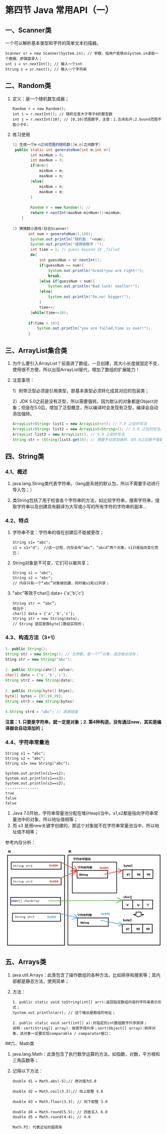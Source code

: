 # 第四节 Java 常用API（一）

## 一、Scanner类

一个可以解析基本类型和字符的简单文本扫描器。

```
Scanner sr = new Scanner(System.in); // 参数，指用户能够从System.in读取一个数据、即键盘录入；
int i = sr.nextInt(); // 输入一个int
String s = sr.next(); // 输入一个字符串
```

## 二、Random类

1. 定义：是一个随机数生成器；

   ```
   Random r = new Random();
   int i = r.nextInt(); // 随机任意大于等于0的整型数
   int j = r.nextInt(10); // [0,10)范围数字，注意：1.左闭右开;2.bound范围不能小于0； 
   ```

2. 练习使用

   ```java
   1) 生成一个m~n之间范围的随机数([m,n]之间数字)
   	public static int generateNum(int m,int n){
           int minNum = 0;
           int maxNum = 0;
           if(m<n){
               minNum = m;
               maxNum = n;
           }else{
               minNum = n;
               maxNum = m;
           }
   
           Random r = new Random(); //
           return r.nextInt(maxNum-minNum+1)+minNum;
       }
   
   2) 猜猜数小游戏(综合Scanner)
          int num = generateNum(1,100);
           System.out.println("随机数："+num);
           System.out.println("请猜猜数字：");
           int time = 1; // guess beyond 10 ,failed
           do{
               int guessNum = sr.nextInt();
               if(guessNum == num){
                   System.out.println("Great!you are right!");
                   break;
               }else if(guessNum < num){
                   System.out.println("Bad luck! smaller!");
               }else{
                   System.out.println("On,no! bigger!");
               }
               time++;
           }while(time<=10);
   
          if(time > 10){
              System.out.println("you are failed,time is over!");
          }
   ```



## 三、ArrayList集合类

1. 为什么要引入ArrayList？前面讲了数组，一旦创建，其大小长度就固定不变，使用很不方便，所以出现ArrayList替代，增加了数组的扩展能力！

2. 注意事项：

   1）附带泛型必须是引用类型，那基本类型必须转化成其对应的包装类；

   2）JDK 5.0之前是没有泛型，所以需要强转。因为默认的对象都是Object对象；但是在5.0后，增加了泛型概念，所以编译时会发现有泛型，编译会自动添加强转。

   ```java
   ArrayList<String> list1 = new ArrayList<>(); // 7.0 之后的写法
   ArrayList<String> list2 = new ArrayList<String>(); // 5.0 之后的写法，右侧也需要把泛型添加
   ArrayList list3 = new ArrayList(); // 5.0 之前的写法
   String str = (String)list3.get(0); // 需要手动添加强转，在5.0之后就不需要
   ```



## 四、String类

### 4.1、概述

1. java.lang.String类代表字符串。（lang是系统的默认包，所以不需要手动进行导入包；）

2. 类String包括了用于检查各个字符串的方法，如比较字符串，搜索字符串，提取字符串以及创建具有翻译为大写或小写的所有字符的字符串的副本...


### 4.2、特点

1. 字符串不变：字符串的值在创建后不能被更改；

   ```
   String s1= "abc";
   s1 = s1+"d";  //这一过程，内存会有“abc”，“abcd”两个对象，s1只是指向变化而已；
   ```

2. String对象是不可变，它们可以被共享；

   ```
   String s1 = "abc";
   String s2 = "abc";
   // 内存只有一个“abc”对象被创建，同时被s1和s2共享；
   ```

3. "abc"等效于char[] data= {'a','b','c'}

   ```
   String str ＝ “abc”;
   相当于：
   char[] data = {'a','b','c'};
   String str = new String(data);
   // String 底层是靠byte[]数组实现的；
   ```


### 4.3、构造方法（3+1）

```java
1. public String(); 
String str = new String(); // 无参数，是一个“”对象，连空格也没有；
Sting str = new String("abc");

2. public String(cahr[] value);
char[] data = {'a','b','c'};
String str2 = new String(data);

3. public String(byte[] btyes);
byte[] bytes = {97,98,99};
String str3 = new String(bytes)

4.String str4 = "abc"; // 直接赋值
```

**注意：1. 只要是字符串，就一定是对象；2. 第4种构造，没有通过new，其实是编译器会自动添加的；**



### 4.4、字符串常量池

```
String s1 = "abc";
String s2 = "abc";
String s3= new String("abc");

System.out.println(s1==s2);
System.out.println(s1==s3);
System.out.println(s2==s3);
---------------
true
false
false
```

1. Java 7.0开始，字符串常量池分配在堆(Heap)当中。s1,s2都是指向字符串常量池中的对象，所以地址值相等；
2. 而 s3 是用new关键字创建的，那这个对象就不在字符串常量池当中，所以地址值不相等；

参考内存分析：

![](./attach/img/F0_String.png)



## 五、Arrays类

1. java.util.Arrays：此类包含了操作数组的各种方法，比如排序和搜索等；其内部都是静态方法，使用简单；

2. 方法：

   ```
   1. public static void toString(int[] arr):返回指定数组内容的字符串表示形式；
   System.out.println(arr); // 这个输出是数组的地址；
   
   2. public static void sort(int[] a):对指定的int数组数字升序排序；
   说明：sort(String[] array)：按首字母升序；sort(Object[] array):排序对象，该对象一定要实现comparable / comparator接口；
   ```

##六、Math类

1. java.lang.Math：此类包含了执行数学运算的方法，如指数，对数，平方根和三角函数等；

2. 记得以下方法：

   ```
   double d1 = Math.abs(-5);// 绝对值为5.0
   
   double d2 = Math.ceil(3.3);// 向上取整 4.0
   
   double d3 = Math.floor(3.3); // 向下取整 3.0
   
   double d4 = Math.round(5.5); // 四舍五入 6.0
   double d5 = Math.round(4.4); // 4.0
   
   Math.PI: 代表近似的圆周率
   ```

